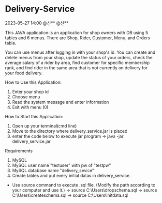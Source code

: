 # Delivery-Service
2023-05-27 14:00 @신** @신**

This JAVA application is an application for shop owners with DB using 5 tables and 6 menus.
There are Shop, Rider, Customer, Menu, and Orders table.

You can use menus after logging in with your shop's id.
You can create and delete menus from your shop,
update the status of your orders,
check the average salary of a rider by area,
find customer for specific membership rank,
and find rider in the same area that is not currently on delivery for your food delivery.

How to Use this Application:

1. Enter your shop id
2. Choose menu
3. Read the system message and enter information
4. Exit with menu (0)

How to Start this Application:

1. Open up your terminal(cmd line)
2. Move to the directory where delivery_service.jar is placed
3. enter the code below to execute jar program
-> java -jar delivery_service.jar

Requirements
1. MySQL
2. MySQL user name "testuser" with pw of "testpw"
3. MySQL database name "delivery_sevice"
4. Create tables and put every initial datas in delivery_service.
+ Use source command to execute .sql file. (Modify the path according to your computer and use it.)
-> source C:\Users\dropschema.sql
-> source C:\Users\createschema.sql
-> source C:\Users\initdata.sql
